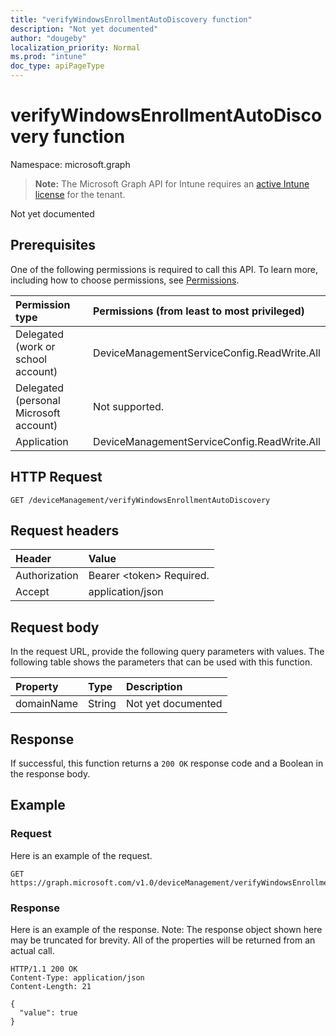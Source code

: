 ```yaml
---
title: "verifyWindowsEnrollmentAutoDiscovery function"
description: "Not yet documented"
author: "dougeby"
localization_priority: Normal
ms.prod: "intune"
doc_type: apiPageType
---
```


# verifyWindowsEnrollmentAutoDiscovery function

Namespace: microsoft.graph

> **Note:** The Microsoft Graph API for Intune requires an [active Intune license](https://go.microsoft.com/fwlink/?linkid=839381) for the tenant.

Not yet documented

## Prerequisites
One of the following permissions is required to call this API. To learn more, including how to choose permissions, see [Permissions](/graph/permissions-reference).

|Permission type|Permissions (from least to most privileged)|
|:---|:---|
|Delegated (work or school account)|DeviceManagementServiceConfig.ReadWrite.All|
|Delegated (personal Microsoft account)|Not supported.|
|Application|DeviceManagementServiceConfig.ReadWrite.All|

## HTTP Request
<!-- {
  "blockType": "ignored"
}
-->
``` http
GET /deviceManagement/verifyWindowsEnrollmentAutoDiscovery
```

## Request headers
|Header|Value|
|:---|:---|
|Authorization|Bearer &lt;token&gt; Required.|
|Accept|application/json|

## Request body
In the request URL, provide the following query parameters with values.
The following table shows the parameters that can be used with this function.

|Property|Type|Description|
|:---|:---|:---|
|domainName|String|Not yet documented|



## Response
If successful, this function returns a `200 OK` response code and a Boolean in the response body.

## Example

### Request
Here is an example of the request.
``` http
GET https://graph.microsoft.com/v1.0/deviceManagement/verifyWindowsEnrollmentAutoDiscovery(domainName='parameterValue')
```

### Response
Here is an example of the response. Note: The response object shown here may be truncated for brevity. All of the properties will be returned from an actual call.
``` http
HTTP/1.1 200 OK
Content-Type: application/json
Content-Length: 21

{
  "value": true
}
```




